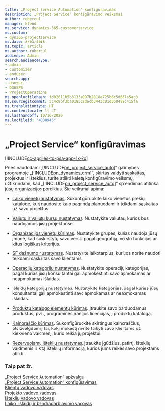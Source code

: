 ```yaml
---
title: „Project Service Automation“ konfigūravimas
description: „Project Service“ konfigūravimo veiksmai
author: ruhercul
manager: kfend
ms.service: dynamics-365-customerservice
ms.custom:
- dyn365-projectservice
ms.date: 8/03/2018
ms.topic: article
ms.author: ruhercul
audience: Admin
search.audienceType:
- admin
- customizer
- enduser
search.app:
- D365CE
- D365PS
- ProjectOperations
ms.openlocfilehash: fd02611b5b3133e097b2818a725b6c5d667e5ac0
ms.sourcegitcommit: 5c4c9bf3ba018562d6cb3443c01d550489c415fa
ms.translationtype: HT
ms.contentlocale: lt-LT
ms.lasthandoff: 10/16/2020
ms.locfileid: "4080945"
---
```

# <a name="configure-project-service"></a>„Project Service“ konfigūravimas

[!INCLUDE[cc-applies-to-psa-app-1x-2x](../includes/cc-applies-to-psa-app-1x-2x.md)]

Prieš naudodami „[!INCLUDE[pn_project_service_auto](../includes/pn-project-service-auto.md)]“ galimybes programoje „[!INCLUDE[pn_dynamics_crm](../includes/pn-dynamics-crm.md)]“, skirtas valdyti sąskaitas, projektus ir išteklius, turite atlikti keletą konfigūravimo veiksmų, užtikrindami, kad „[!INCLUDE[pn_project_service_auto](../includes/pn-project-service-auto.md)]“ sprendimas atitinka jūsų organizacijos poreikius. Šie veiksmai apima:  
  
-   [Laiko vienetų nustatymas](../psa/set-up-time-units.md). Sukonfigūruokite laiko vienetus prekių kataloge, kurį naudosite kaip pagrindą planuodami ir teikdami sąskaitas už savo projektus.  
  
-   [Valiutų ir valiutų kursų nustatymas](../psa/set-up-currencies-exchange-rates.md). Nustatykite valiutas, kurios bus naudojamos jūsų projektuose.  
  
-   [Organizacijos vienetų kūrimas](../psa/create-organizational-units.md). Nustatykite grupes, kurias naudoja jūsų įmonė, kad suskirstytų savo verslą pagal geografiją, verslo funkcijas ar kitus logiškus kriterijus.  
  
-   [SF dažnumo nustatymas](../psa/set-up-invoice-frequencies.md). Nustatykite laikotarpius, kuriuos norite naudoti teikdami sąskaitas savo klientams.  
  
-   [Operacijų kategorijų nustatymas](../psa/configure-transaction-categories.md). Nustatykite operacijų kategorijas, pagal kurias jūsų konsultantai gali apmokestinti savo apmokamas ar neapmokamas išlaidas.  
  
-   [Išlaidų kategorijų nustatymas](../psa/configure-expense-categories.md). Nustatykite kategorijas, pagal kurias jūsų konsultantai gali apmokestinti savo apmokamas ar neapmokamas išlaidas.  
  
-   [Produktų katalogo elementų kūrimas](../psa/create-product-catalog-items.md). Įtraukite savo parduodamus produktus, pvz., programinės įrangos licencijas, į produktų katalogą.  
  
-   [Kainoraščio kūrimas](../psa/create-price-list.md). Sukonfigūruokite skirtingus kainoraščius, atsižvelgdami į tai, kokį mokestį norite taikyti savo klientams už kiekvieno vaidmenį, kurio reikia jų projektui.  
  
-   [Rezervuojamų išteklių nustatymas](../psa/set-up-resources.md). Įtraukite įgūdžius, patirtį, išteklių vaidmenis ir kitą išteklių informaciją, kurios jums reikės savo projektams atlikti.  
  
### <a name="see-also"></a>Taip pat žr.  
 [„Project Service Automation“ apžvalga](../psa/overview.md)   
 [„Project Service Automation“ konfigūravimas](../psa/configure.md)   
 [Klientų vadovo vadovas](../psa/account-manager-guide.md)   
 [Projekto vadovo vadovas](../psa/project-manager-guide.md)   
 [Išteklių vadovo vadovas](../psa/resource-manager-guide.md)   
 [Laiko, išlaidų ir bendradarbiavimo vadovas](../psa/time-expense-collaboration-guide.md)
